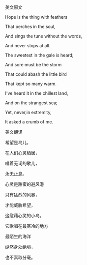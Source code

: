 美文原文

Hope is the thing with feathers

That perches in the soul,

And sings the tune without the words,

And never stops at all.

The sweetest in the gale is heard;

And sore must be the storm

That could abash the little bird

That kept so many warm.

I've heard it in the chillest land,

And on the strangest sea;

Yet, never,in extremity,

It asked a crumb of me.

美文翻译

希望是鸟儿，

在人们心灵栖居，

唱着无词的歌儿，

永无止息。

心灵是甜蜜的避风港

只有猛烈的风暴，

才能威胁希望，

这慰藉心灵的小鸟。

它歌唱在最寒冷的地方

最陌生的海洋

纵然身处绝境，

也不索取分毫。